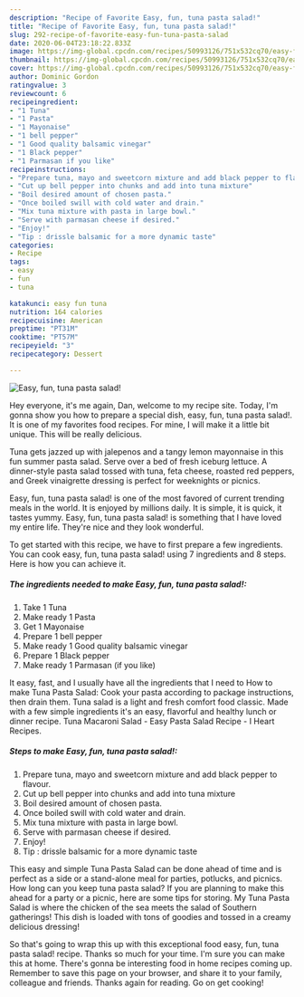 ```yaml
---
description: "Recipe of Favorite Easy, fun, tuna pasta salad!"
title: "Recipe of Favorite Easy, fun, tuna pasta salad!"
slug: 292-recipe-of-favorite-easy-fun-tuna-pasta-salad
date: 2020-06-04T23:18:22.833Z
image: https://img-global.cpcdn.com/recipes/50993126/751x532cq70/easy-fun-tuna-pasta-salad-recipe-main-photo.jpg
thumbnail: https://img-global.cpcdn.com/recipes/50993126/751x532cq70/easy-fun-tuna-pasta-salad-recipe-main-photo.jpg
cover: https://img-global.cpcdn.com/recipes/50993126/751x532cq70/easy-fun-tuna-pasta-salad-recipe-main-photo.jpg
author: Dominic Gordon
ratingvalue: 3
reviewcount: 6
recipeingredient:
- "1 Tuna"
- "1 Pasta"
- "1 Mayonaise"
- "1 bell pepper"
- "1 Good quality balsamic vinegar"
- "1 Black pepper"
- "1 Parmasan if you like"
recipeinstructions:
- "Prepare tuna, mayo and sweetcorn mixture and add black pepper to flavour."
- "Cut up bell pepper into chunks and add into tuna mixture"
- "Boil desired amount of chosen pasta."
- "Once boiled swill with cold water and drain."
- "Mix tuna mixture with pasta in large bowl."
- "Serve with parmasan cheese if desired."
- "Enjoy!"
- "Tip : drissle balsamic for a more dynamic taste"
categories:
- Recipe
tags:
- easy
- fun
- tuna

katakunci: easy fun tuna 
nutrition: 164 calories
recipecuisine: American
preptime: "PT31M"
cooktime: "PT57M"
recipeyield: "3"
recipecategory: Dessert

---
```



![Easy, fun, tuna pasta salad!](https://img-global.cpcdn.com/recipes/50993126/751x532cq70/easy-fun-tuna-pasta-salad-recipe-main-photo.jpg)

Hey everyone, it's me again, Dan, welcome to my recipe site. Today, I'm gonna show you how to prepare a special dish, easy, fun, tuna pasta salad!. It is one of my favorites food recipes. For mine, I will make it a little bit unique. This will be really delicious.

Tuna gets jazzed up with jalepenos and a tangy lemon mayonnaise in this fun summer pasta salad. Serve over a bed of fresh iceburg lettuce. A dinner-style pasta salad tossed with tuna, feta cheese, roasted red peppers, and Greek vinaigrette dressing is perfect for weeknights or picnics.

Easy, fun, tuna pasta salad! is one of the most favored of current trending meals in the world. It is enjoyed by millions daily. It is simple, it is quick, it tastes yummy. Easy, fun, tuna pasta salad! is something that I have loved my entire life. They're nice and they look wonderful.


To get started with this recipe, we have to first prepare a few ingredients. You can cook easy, fun, tuna pasta salad! using 7 ingredients and 8 steps. Here is how you can achieve it.

<!--inarticleads1-->

##### The ingredients needed to make Easy, fun, tuna pasta salad!:

1. Take 1 Tuna
1. Make ready 1 Pasta
1. Get 1 Mayonaise
1. Prepare 1 bell pepper
1. Make ready 1 Good quality balsamic vinegar
1. Prepare 1 Black pepper
1. Make ready 1 Parmasan (if you like)


It easy, fast, and I usually have all the ingredients that I need to How to make Tuna Pasta Salad: Cook your pasta according to package instructions, then drain them. Tuna salad is a light and fresh comfort food classic. Made with a few simple ingredients it&#39;s an easy, flavorful and healthy lunch or dinner recipe. Tuna Macaroni Salad - Easy Pasta Salad Recipe - I Heart Recipes. 

<!--inarticleads2-->

##### Steps to make Easy, fun, tuna pasta salad!:

1. Prepare tuna, mayo and sweetcorn mixture and add black pepper to flavour.
1. Cut up bell pepper into chunks and add into tuna mixture
1. Boil desired amount of chosen pasta.
1. Once boiled swill with cold water and drain.
1. Mix tuna mixture with pasta in large bowl.
1. Serve with parmasan cheese if desired.
1. Enjoy!
1. Tip : drissle balsamic for a more dynamic taste


This easy and simple Tuna Pasta Salad can be done ahead of time and is perfect as a side or a stand-alone meal for parties, potlucks, and picnics. How long can you keep tuna pasta salad? If you are planning to make this ahead for a party or a picnic, here are some tips for storing. My Tuna Pasta Salad is where the chicken of the sea meets the salad of Southern gatherings! This dish is loaded with tons of goodies and tossed in a creamy delicious dressing! 

So that's going to wrap this up with this exceptional food easy, fun, tuna pasta salad! recipe. Thanks so much for your time. I'm sure you can make this at home. There's gonna be interesting food in home recipes coming up. Remember to save this page on your browser, and share it to your family, colleague and friends. Thanks again for reading. Go on get cooking!
